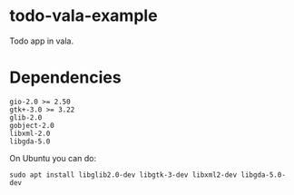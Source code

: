 # todo-vala-example
Todo app in vala.

# Dependencies
```
gio-2.0 >= 2.50
gtk+-3.0 >= 3.22
glib-2.0
gobject-2.0
libxml-2.0
libgda-5.0
```
On Ubuntu you can do:
```
sudo apt install libglib2.0-dev libgtk-3-dev libxml2-dev libgda-5.0-dev
```
